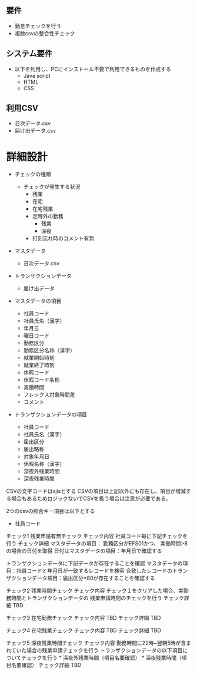 ## 要件

* 勤怠チェックを行う
* 複数csvの整合性チェック

## システム要件

* 以下を利用し、PCにインストール不要で利用できるものを作成する
    * Java script
    * HTML
    * CSS

## 利用CSV
* 日次データ.csv
* 届け出データ.csv

# 詳細設計

* チェックの種類
    * チェックが発生する状況
        * 残業
        * 在宅
        * 在宅残業
        * 定時外の勤務
            * 残業
            * 深夜
        * 打刻忘れ時のコメント有無

* マスタデータ
    * 日次データ.csv
* トランザクションデータ
    * 届け出データ

* マスタデータの項目
    * 社員コード
    * 社員氏名（漢字）
    * 年月日
    * 曜日コード
    * 勤務区分
    * 勤務区分名称（漢字）
    * 就業開始時刻
    * 就業終了時刻
    * 休暇コード
    * 休暇コード名称
    * 実働時間
    * フレックス対象時間差
    * コメント
* トランザクションデータの項目
    * 社員コード
    * 社員氏名（漢字）
    * 届出区分
    * 届出略称
    * 対象年月日
    * 休暇名称（漢字）
    * 深夜外残業時間
    * 深夜残業時間

CSVの文字コードはsjisとする
CSVの項目は上記以外にも存在し、項目が増減する場合もあるためロジックないでCSVを扱う場合は注意が必要である。

2つのcsvの照合キー項目は以下とする
* 社員コード

チェック1
    残業申請有無チェック
チェック内容
    社員コード毎に下記チェックを行う
チェック詳細
    マスタデータの項目：
    勤務区分がEFS01かつ、
    実働時間>8の場合の日付を取得
    日付はマスタデータの項目：年月日で確認する

トランザクションデータに下記データが存在することを確認
マスタデータの項目：社員コードと年月日が一致するレコードを検索
合致したレコードのトランザクションデータ項目：届出区分=80が存在することを確認する

チェック2
    残業時間チェック
チェック内容
    チェック１をクリアした場合、実勤務時間とトランザクションデータの
    残業申請時間のチェックを行う
チェック詳細
    TBD

チェック3
    在宅勤務チェック
チェック内容
    TBD
チェック詳細
    TBD

チェック4
    在宅残業チェック
チェック内容
    TBD
チェック詳細
    TBD

チェック5
    深夜残業時間チェック
チェック内容
    勤務時間に22時~翌朝5時が含まれていた場合の残業申請チェックを行う
    トランザクションデータの以下項目についてチェックを行う
    * 深夜外残業時間（項目名要確認）
    * 深夜残業時間（項目名要確認）
チェック詳細
    TBD




